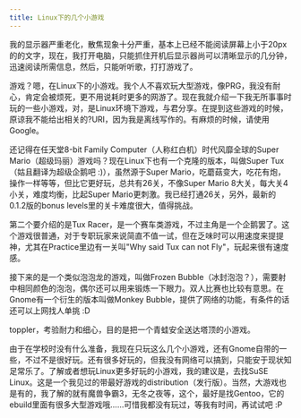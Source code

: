 ```yaml
---
title: Linux下的几个小游戏
---
```

我的显示器严重老化，散焦现象十分严重，基本上已经不能阅读屏幕上小于20px的的文字，现在，我打开电脑，只能抓住开机后显示器尚可以清晰显示的几分钟，迅速阅读所需信息，然后，只能听听歌，打打游戏了。

游戏？嗯，在Linux下的小游戏。我个人不喜欢玩大型游戏，像PRG，我没有耐心，肯定会被烦死，更不用说耗时更多的网游了。现在我就介绍一下我无所事事时玩的一些小游戏，对，是Linux环境下游戏，与君分享。在提到这些游戏的时候，原谅我不能给出相关的?URI，因为我是离线写作的。有麻烦的时候，请使用Google。

还记得在任天堂8-bit Family Computer（人称红白机）时代风靡全球的Super Mario（超级玛丽）游戏吗？现在Linux下也有一个克隆的版本，叫做Super Tux（姑且翻译为超级企鹅吧 :)），虽然源于Super Mario，吃蘑菇变大，吃花有炮，操作一样等等，但比它更好玩，总共有26关，不像Super Mario 8大关，每大关4小关，难度均衡，比起Super Mario更刺激。我已经打通26关，另外，最新的0.1.2版的bonus levels里的关卡难度很大，值得挑战。

第二个要介绍的是Tux Racer，是一个赛车类游戏，不过主角是一个企鹅罢了。这个游戏很普通，对于专职玩家来说简直不值一试，但在乏味时可以用速度来提提神，尤其在Practice里边有一关叫"Why said Tux can not Fly"，玩起来很有速度感。

接下来的是一个类似泡泡龙的游戏，叫做Frozen Bubble（冰封泡泡？），需要射中相同颜色的泡泡，偶尔还可以用来锻炼一下眼力。双人比赛也比较有意思。在Gnome有一个衍生的版本叫做Monkey Bubble，提供了网络的功能，有条件的话还可以上网找人单挑 :D

toppler，考验耐力和细心，目的是把一个青蛙安全送达塔顶的小游戏。

由于在学校时没有什么准备，我现在只玩这么几个小游戏，还有Gnome自带的一些，不过不是很好玩。还有很多好玩的，但我没有网络可以搞到，只能安于现状知足常乐了。了解或者想玩Linux更多好玩的小游戏，我的建议是，去找SuSE Linux。这是一个我见过的带最好游戏的distribution（发行版）。当然，大游戏也是有的，我了解的就有魔兽争霸3，无冬之夜等，这个，最好是找Gentoo，它的ebuild里面有很多大型游戏哦……可惜我都没有玩过，等我有时间，再试试吧 :P
